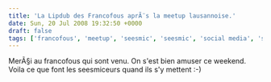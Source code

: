 ```yaml
---
title: 'La Lipdub des Francofous aprÃ¨s la meetup lausannoise.'
date: Sun, 20 Jul 2008 19:32:50 +0000
draft: false
tags: ['francofous', 'meetup', 'seesmic', 'seesmic', 'social media', 'switzerland']
---
```


MerÃ§i au francofous qui sont venu. On s'est bien amuser ce weekend.  Voila ce que font les seesmiceurs quand ils s'y mettent :-)
